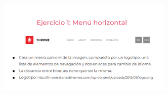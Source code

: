![](https://github.com/Dcarolinamorenoc/practicaModeladoEnCaja/blob/ejercicio_1/storage/img/ejercicio1.png)